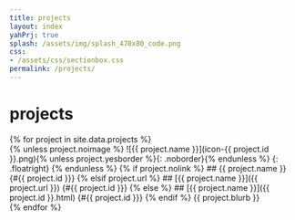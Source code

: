 ```yaml
---
title: projects
layout: index
yahPrj: true
splash: /assets/img/splash_470x80_code.png
css:
- /assets/css/sectionbox.css
permalink: /projects/
---
```


# projects

<div class="sectionboxes">
{% for project in site.data.projects %}
<section markdown="1">
  {% unless project.noimage %}
![{{ project.name }}](icon-{{ project.id }}.png){% unless project.yesborder %}{: .noborder}{% endunless %}
  {: .floatright}
  {% endunless %}
  {% if project.nolink %}
## {{ project.name }} {#{{ project.id }}}
  {% elsif project.url %}
## [{{ project.name }}]({{ project.url }}) {#{{ project.id }}}
  {% else %}
## [{{ project.name }}]({{ project.id }}.html) {#{{ project.id }}}
  {% endif %}
{{ project.blurb }}
</section>
{% endfor %}
</div>